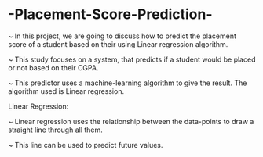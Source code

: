 # -Placement-Score-Prediction-

~ In this project, we are going to discuss how to predict the placement score of a student based on their using Linear regression algorithm.

~ This study focuses on a system, that predicts if a student would be placed or not based on their CGPA.

~ This predictor uses a machine-learning algorithm to give the result. The algorithm used is Linear regression.

Linear Regression:

~ Linear regression uses the relationship between the data-points to draw a straight line through all them.

~ This line can be used to predict future values.
